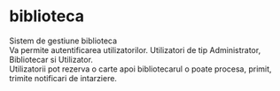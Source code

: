 # biblioteca
 Sistem de gestiune biblioteca  
 Va permite autentificarea utilizatorilor. Utilizatori de tip Administrator, Bibliotecar si Utilizator.  
 Utilizatorii pot rezerva o carte apoi bibliotecarul o poate procesa, primit, trimite notificari de intarziere.
